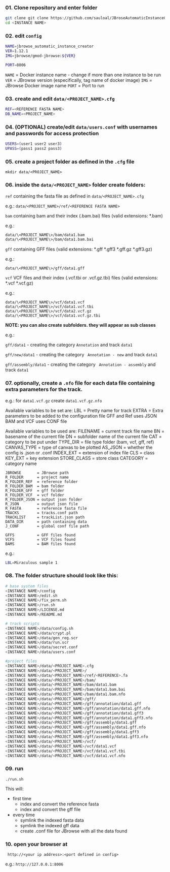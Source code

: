 ### 01. Clone repository and enter folder

 ```bash
git clone git clone https://github.com/sauloal/JBroseAutomaticInstanceCreator.git <INSTANCE NAME>
cd <INSTANCE NAME>
 ```

### 02. edit ```config```
 ```bash
NAME=jbrowse_automatic_instance_creator
VER=1.12.1
IMG=jbrowse/gmod-jbrowse:${VER}

PORT=8006
```

```NAME``` = Docker instance name - change if more than one instance to be run
```VER```  = JBrowse version (especifically, tag name of docker image)
```IMG```  = JBrowse Docker image name
```PORT``` = Port to run

### 03. create and edit ```data/<PROJECT_NAME>.cfg```

 ```bash
REF=<REFERENCE FASTA NAME>
DB_NAME=<PROJECT_NAME>
```

### 04. (OPTIONAL) create/edit ```data/users.conf``` with usernames and passwords for access protection

 ``` bash
USERS=(user1 user2 user3)
UPASS=(pass1 pass2 pass3)
```

### 05. create a project folder as defined in the ```.cfg``` file

 ```mkdir data/<PROJECT_NAME>```

### 06. inside the ```data/<PROJECT_NAME>``` folder create folders:

 ``` ref ```  containing the fasta file as defined in ```data/<PROJECT_NAME>.cfg```

  e.g.: ```data/<PROJECT_NAME>/ref/<REFERENCE FASTA NAME>```

 ``` bam ```  containing bam and their index (.bam.bai) files (valid extensions: *.bam)

  e.g.: 
 ```bash
data/\<PROJECT_NAME\>/bam/data1.bam
data/\<PROJECT_NAME\>/bam/data1.bam.bai
 ```

 ``` gff ```  containing GFF files (valid extensions: *.gff *.gff3 *.gff.gz *.gff3.gz)

  e.g.: 
 ```
data/\<PROJECT_NAME\>/gff/data1.gff
```

 ``` vcf ```  VCF files and their index (.vcf.tbi or .vcf.gz.tbi) files (valid extensions: *.vcf  *.vcf.gz)

  e.g.:
 ```
data/\<PROJECT_NAME\>/vcf/data1.vcf
data/\<PROJECT_NAME\>/vcf/data1.vcf.tbi
data/\<PROJECT_NAME\>/vcf/data2.vcf.gz
data/\<PROJECT_NAME\>/vcf/data1.vcf.gz.tbi
```

  **NOTE: you can also create subfolders. they will appear as sub classes**
  
  e.g.: 
  
  ``` gff/data1 ``` - creating the category ``` Annotation ``` and track ``` data1 ```


  ``` gff/new/data1 ``` - creating the category ``` Annotation - new``` and track ``` data1 ```


  ``` gff/assembly/data1 ``` - creating the category ``` Annotation - assembly``` and track ``` data1 ```


### 07. optionally, create a ```.nfo``` file for each data file containing extra parameters for the track.

  e.g.: for ```data1.vcf.gz``` create ```data1.vcf.gz.nfo```

  Available variables to be set are:
    LBL           = Pretty name for track
    EXTRA         = Extra parameters to be added to the configuration file
                    GFF and Ref uses JSON
                    BAM and VCF uses CONF file

  Available variables to be used are:
    FILENAME      = current track file name
    BN            = basename of the current file
    DN            = subfolder name of the current file
    CAT           = category to be put under
    TYPE_DIR      = file type folder (bam, vcf, gff, ref)
    CANVAS_TYPE   = type of canvas to be plotted
    AS_JSON       = whether the config is .json or .conf
    INDEX_EXT     = extension of index file
    CLS           = class
    KEY_EXT       = key extension
    STORE_CLASS   = store class
    CATEGORY      = category name

    JBROWSE       = JBrowse path
    R_FOLDER      = project name
    R_FOLDER_REF  = reference folder
    R_FOLDER_BAM  = bam folder
    R_FOLDER_GFF  = gff folder
    R_FOLDER_VCF  = vcf folder
    R_FOLDER_JSON = output json folder
    R_JSON        = output json file
    R_FASTA       = reference fasta file
    TRACKS        = tracks.conf path
    TRACKLIST     = trackList.json path
    DATA_DIR      = path containing data
    J_CONF        = global conf file path

    GFFS          = GFF files found
    VCFS          = VCF files found
    BAMS          = BAM files found


  e.g.:
 ```bash
LBL=Miraculous sample 1
```


### 08. The folder structure should look like this:
 ```bash
# base system files
<INSTANCE NAME>/config
<INSTANCE NAME>/edit.sh
<INSTANCE NAME>/fix_perm.sh
<INSTANCE NAME>/run.sh
<INSTANCE NAME>/LICENSE.md
<INSTANCE NAME>/README.md

# track scripts
<INSTANCE NAME>/data/config.sh
<INSTANCE NAME>/data/crypt.pl
<INSTANCE NAME>/data/gen_reg.scr
<INSTANCE NAME>/data/run.scr
<INSTANCE NAME>/data/secret.conf
<INSTANCE NAME>/data/users.conf

#project files
<INSTANCE NAME>/data/<PROJECT_NAME>.cfg
<INSTANCE NAME>/data/<PROJECT_NAME>/
<INSTANCE NAME>/data/<PROJECT_NAME>/ref/<REFERENCE>.fa
<INSTANCE NAME>/data/<PROJECT_NAME>/bam/
<INSTANCE NAME>/data/<PROJECT_NAME>/bam/data1.bam
<INSTANCE NAME>/data/<PROJECT_NAME>/bam/data1.bam.bai
<INSTANCE NAME>/data/<PROJECT_NAME>/bam/data1.bam.nfo
<INSTANCE NAME>/data/<PROJECT_NAME>/gff/
<INSTANCE NAME>/data/<PROJECT_NAME>/gff/annotation/data1.gff
<INSTANCE NAME>/data/<PROJECT_NAME>/gff/annotation/data1.gff.nfo
<INSTANCE NAME>/data/<PROJECT_NAME>/gff/annotation/data1.gff3
<INSTANCE NAME>/data/<PROJECT_NAME>/gff/annotation/data1.gff3.nfo
<INSTANCE NAME>/data/<PROJECT_NAME>/gff/assembly/data1.gff
<INSTANCE NAME>/data/<PROJECT_NAME>/gff/assembly/data1.gff.nfo
<INSTANCE NAME>/data/<PROJECT_NAME>/gff/assembly/data1.gff3
<INSTANCE NAME>/data/<PROJECT_NAME>/gff/assembly/data1.gff3.nfo
<INSTANCE NAME>/data/<PROJECT_NAME>/vcf/
<INSTANCE NAME>/data/<PROJECT_NAME>/vcf/data1.vcf
<INSTANCE NAME>/data/<PROJECT_NAME>/vcf/data1.vcf.tbi
<INSTANCE NAME>/data/<PROJECT_NAME>/vcf/data1.vcf.nfo
```


### 09. run
 ``` ./run.sh ```

This will:
* first time
  * index and convert the reference fasta
  * index and convert the gff file
* every time
  * symlink the indexed fasta data
  * symlink the indexed gff data
  * create .conf file for JBrowse with all the data found


### 10. open your browser at
 ``` http://<your ip address>:<port defined in config>```

 e.g.: ```http://127.0.0.1:8006```
